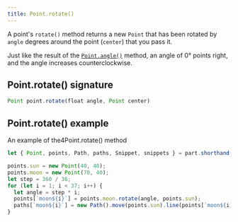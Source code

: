 ```yaml
---
title: Point.rotate()
---
```


A point's `rotate()` method returns a new `Point` that has been rotated by `angle` degrees
around the point (`center`) that you pass it.

Just like the result of the [`Point.angle()`](/reference/api/point/angle/) method, an angle of 0° points right, and the angle increases counterclockwise.

## Point.rotate() signature

```js
Point point.rotate(float angle, Point center)
```

## Point.rotate() example

<Example part="point_rotate">
An example of the4Point.rotate() method
</Example>

```js
let { Point, points, Path, paths, Snippet, snippets } = part.shorthand();

points.sun = new Point(40, 40);
points.moon = new Point(70, 40);
let step = 360 / 36;
for (let i = 1; i < 37; i++) {
  let angle = step * i;
  points[`moon${i}`] = points.moon.rotate(angle, points.sun);
  paths[`moon${i}`] = new Path().move(points.sun).line(points[`moon${i}`]);
}
```
